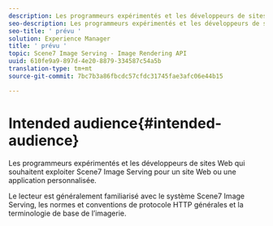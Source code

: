 ```yaml
---
description: Les programmeurs expérimentés et les développeurs de sites Web qui souhaitent exploiter Scene7 Image Serving pour un site Web ou une application personnalisée.
seo-description: Les programmeurs expérimentés et les développeurs de sites Web qui souhaitent exploiter Scene7 Image Serving pour un site Web ou une application personnalisée.
seo-title: ' prévu '
solution: Experience Manager
title: ' prévu '
topic: Scene7 Image Serving - Image Rendering API
uuid: 610fe9a9-897d-4e20-8879-334587c54a5b
translation-type: tm+mt
source-git-commit: 7bc7b3a86fbcdc57cfdc31745fae3afc06e44b15

---
```



# Intended audience{#intended-audience}

Les programmeurs expérimentés et les développeurs de sites Web qui souhaitent exploiter Scene7 Image Serving pour un site Web ou une application personnalisée.

Le lecteur est généralement familiarisé avec le système Scene7 Image Serving, les normes et conventions de protocole HTTP générales et la terminologie de base de l’imagerie.
